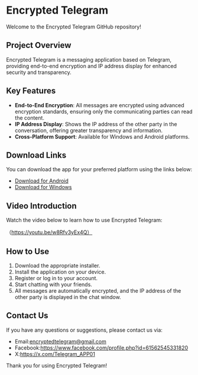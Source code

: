 # Encrypted Telegram

Welcome to the Encrypted Telegram GitHub repository!

## Project Overview

Encrypted Telegram is a messaging application based on Telegram, providing end-to-end encryption and IP address display for enhanced security and transparency.

## Key Features

- **End-to-End Encryption**: All messages are encrypted using advanced encryption standards, ensuring only the communicating parties can read the content.
- **IP Address Display**: Shows the IP address of the other party in the conversation, offering greater transparency and information.
- **Cross-Platform Support**: Available for Windows and Android platforms.

## Download Links

You can download the app for your preferred platform using the links below:

- [Download for Android](https://example.com/android-download)
- [Download for Windows](https://example.com/windows-download)

## Video Introduction

Watch the video below to learn how to use Encrypted Telegram:

（https://youtu.be/w8Rfv3yEx4Q）

## How to Use

1. Download the appropriate installer.
2. Install the application on your device.
3. Register or log in to your account.
4. Start chatting with your friends.
5. All messages are automatically encrypted, and the IP address of the other party is displayed in the chat window.

## Contact Us

If you have any questions or suggestions, please contact us via:

- Email:encryptedtelegram@gmail.com
- Facebook:https://www.facebook.com/profile.php?id=61562545331820
- X:https://x.com/Telegram_APP01
  
Thank you for using Encrypted Telegram!
